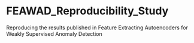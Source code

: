 # FEAWAD_Reproducibility_Study
Reproducing the results published in Feature Extracting Autoencoders for Weakly Supervised Anomaly Detection
